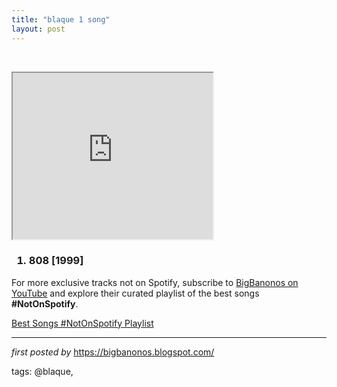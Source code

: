 ```yaml
---
title: "blaque 1 song"
layout: post
---
```

<br /><div class="separator" ><iframe allowfullscreen="" class="BLOG_video_class" height="266" src="https://www.youtube.com/embed/AmEO4Qp2mFw" width="320" youtube-src-id="AmEO4Qp2mFw"></iframe></div><h3 ><ol><li>808 [1999]</li></ol></h3>

<!--Subscribe and Playlist Links-->
<div>
    <p>For more exclusive tracks not on Spotify, subscribe to <a href="https://www.youtube.com/@BigBanonos" target="_blank">BigBanonos on YouTube</a> and explore their curated playlist of the best songs <strong>#NotOnSpotify</strong>.</p>
    <p><a href="https://www.youtube.com/playlist?list=PLtuNtuTatqI0kFahUCbtbfenC_ET5O_tr" target="_blank">Best Songs #NotOnSpotify Playlist<br /></a></p></div>

<hr />

<p><em>first posted by</em> <a href="https://bigbanonos.blogspot.com/" rel="noopener" target="_new">https://bigbanonos.blogspot.com/</a></p>

<p>tags: @blaque,</p>
